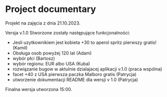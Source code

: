 # Project documentary
Projekt na zajęcia z dnia 21.10.2023.

Versja v.1.0
Stworzone zostały następujące funkcjonalności:
 - Jesli uzytkownikiem jest kobieta +30 to aperol spritz pierwszy gratis! (Kamil)
 - Obsługa osob powyżej 120 lat (Adam)
 - wybór płci (Bartosz)
 - wybór regionu: EUR albo USA (Kuba)
 - rozwiązanie bugow w aktulnie dzialajacej aplikacji v.1.0 (praca wspólna)
 - facet +40 z USA pierwsza paczka Malboro gratis (Patrycja)
 - utworzenie dokumentacji README dla wersji v 1.0 (Patrycja)

Finalna wersja utworzona 15:00.
